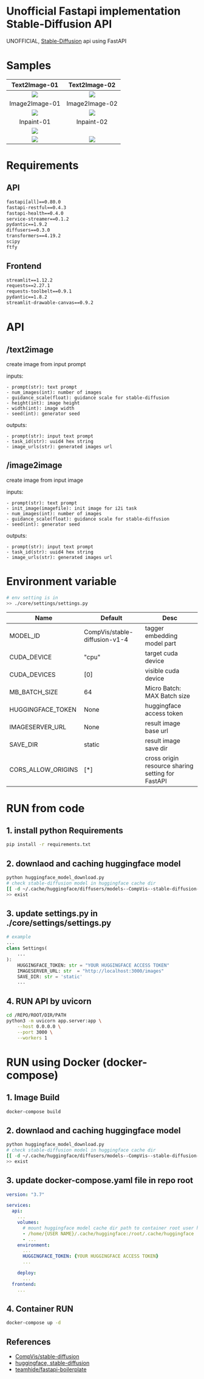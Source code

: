 # Unofficial Fastapi implementation Stable-Diffusion API

UNOFFICIAL, [Stable-Diffusion](https://github.com/CompVis/stable-diffusion) api using FastAPI

# Samples

|           Text2Image-01            |           Text2Image-02            |
| :--------------------------------: | :--------------------------------: |
| ![](./src/image/text2image/1.png)  | ![](./src/image/text2image/2.png)  |
|           Image2Image-01           |           Image2Image-02           |
| ![](./src/image/image2image/1.png) | ![](./src/image/image2image/2.png) |
|             Inpaint-01             |             Inpaint-02             |
|   ![](./src/image/inpaint/0.png)   |
|   ![](./src/image/inpaint/1.png)   |   ![](./src/image/inpaint/2.png)   |

# Requirements

## API

```txt
fastapi[all]==0.80.0
fastapi-restful==0.4.3
fastapi-health==0.4.0
service-streamer==0.1.2
pydantic==1.9.2
diffusers==0.3.0
transformers==4.19.2
scipy
ftfy
```

## Frontend
```txt
streamlit==1.12.2
requests==2.27.1 
requests-toolbelt==0.9.1 
pydantic==1.8.2
streamlit-drawable-canvas==0.9.2
```


# API

## /text2image
create image from input prompt

inputs:

    - prompt(str): text prompt
    - num_images(int): number of images
    - guidance_scale(float): guidance scale for stable-diffusion
    - height(int): image height
    - width(int): image width
    - seed(int): generator seed

outputs:

    - prompt(str): input text prompt
    - task_id(str): uuid4 hex string
    - image_urls(str): generated images url


## /image2image
create image from input image

inputs:

    - prompt(str): text prompt
    - init_image(imagefile): init image for i2i task
    - num_images(int): number of images
    - guidance_scale(float): guidance scale for stable-diffusion
    - seed(int): generator seed

outputs:

    - prompt(str): input text prompt
    - task_id(str): uuid4 hex string
    - image_urls(str): generated images url



# Environment variable


```bash
# env setting is in 
>> ./core/settings/settings.py
```

| Name               | Default                       | Desc                                              |
| ------------------ | ----------------------------- | ------------------------------------------------- |
| MODEL_ID           | CompVis/stable-diffusion-v1-4 | tagger embedding model part                       |
| CUDA_DEVICE        | "cpu"                         | target cuda device                                |
| CUDA_DEVICES       | [0]                           | visible cuda device                               |
| MB_BATCH_SIZE      | 64                            | Micro Batch: MAX Batch size                       |
| HUGGINGFACE_TOKEN  | None                          | huggingface access token                          |
| IMAGESERVER_URL    | None                          | result image base url                             |
| SAVE_DIR           | static                        | result image save dir                             |
| CORS_ALLOW_ORIGINS | [*]                           | cross origin resource sharing setting for FastAPI |

# RUN from code 

## 1. install python Requirements
```bash
pip install -r requirements.txt
```

## 2. downlaod and caching huggingface model
```bash
python huggingface_model_download.py
# check stable-diffusion model in huggingface cache dir 
[[ -d ~/.cache/huggingface/diffusers/models--CompVis--stable-diffusion-v1-4 ]] && echo "exist"
>> exist
```

## 3. update settings.py in ./core/settings/settings.py
```python
# example
...
class Settings(
    ...
):
    HUGGINGFACE_TOKEN: str = "YOUR HUGGINGFACE ACCESS TOKEN"
    IMAGESERVER_URL: str  = "http://localhost:3000/images"
    SAVE_DIR: str = 'static'
    ...
```

## 4. RUN API by uvicorn
```bash
cd /REPO/ROOT/DIR/PATH
python3 -m uvicorn app.server:app \
    --host 0.0.0.0 \
    --port 3000 \
    --workers 1 
```


# RUN using Docker (docker-compose)

## 1. Image Build 
```bash
docker-compose build
```

## 2. downlaod and caching huggingface model
```bash
python huggingface_model_download.py
# check stable-diffusion model in huggingface cache dir 
[[ -d ~/.cache/huggingface/diffusers/models--CompVis--stable-diffusion-v1-4 ]] && echo "exist"
>> exist
```

## 3. update docker-compose.yaml file in repo root
```yaml
version: "3.7"

services:
  api:
    ...
    volumes:
      # mount huggingface model cache dir path to container root user home dir
      - /home/{USER NAME}/.cache/huggingface:/root/.cache/huggingface
      - ...
    environment:
      ...
      HUGGINGFACE_TOKEN: {YOUR HUGGINGFACE ACCESS TOKEN}
      ...

    deploy:
      ...
  frontend:
    ...
```

## 4. Container RUN
```bash
docker-compose up -d
```




## References
- [CompVis/stable-diffusion](https://github.com/CompVis/stable-diffusion)
- [huggingface, stable-diffusion](https://huggingface.co/CompVis)
- [teamhide/fastapi-boilerplate](https://github.com/teamhide/fastapi-boilerplate)